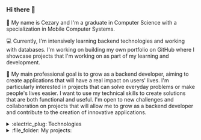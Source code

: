 ### Hi there 👋
:information_desk_person: My name is Cezary and I'm a graduate in Computer Science with a specialization in Mobile Computer Systems.  

:computer: Currently, I'm intensively learning backend technologies and working with databases. I'm working on building my own portfolio on GitHub where I showcase projects that I'm working on as part of my learning and development.  

:date: My main professional goal is to grow as a backend developer, aiming to create applications that will have a real impact on users' lives. I'm particularly interested in projects that can solve everyday problems or make people's lives easier. I want to use my technical skills to create solutions that are both functional and useful. I'm open to new challenges and collaboration on projects that will allow me to grow as a backend developer and contribute to the creation of innovative applications.

<details><summary>:electric_plug: Technologies</summary>

### Languages:
[![Java](https://img.shields.io/badge/Java-ED8B00?style=for-the-badge&logo=openjdk&logoColor=white)](https://github.com/Envoy-VC/awesome-badges)

### Databases:
[![MySQL](https://img.shields.io/badge/MySQL-00000F?style=for-the-badge&logo=mysql&logoColor=white)](https://github.com/Envoy-VC/awesome-badges)

### Frameworks:
[![Spring Framework](https://img.shields.io/badge/Spring-6DB33F?style=for-the-badge&logo=spring&logoColor=white)](https://github.com/Envoy-VC/awesome-badges)

### Tools:
[![IntelliJ IDEA](https://img.shields.io/badge/IntelliJ_IDEA-000000.svg?style=for-the-badge&logo=intellij-idea&logoColor=white)](https://github.com/Envoy-VC/awesome-badges)
[![VS Code](https://img.shields.io/badge/Visual_Studio_Code-0078D4?style=for-the-badge&logo=visual%20studio%20code&logoColor=white)](https://github.com/Envoy-VC/awesome-badges)

</details>

<details><summary>:file_folder: My projects:</summary>
<ol>
  <li>
    <b>Car Rental System [Backend] (https://github.com/Mr-Victor16/car-rental-system-spring)</b><br>
    <b>Description:</b> Project of a simple car rental system created for the purpose of learning REST API development<br>
    <b>Goal: </b> Creating a user-friendly platform that allows customers to easily browse available cars, make and preview reservations, while providing administrators with the tools to effectively manage cars, reservations and customers.<br>
    <b>Technologies:</b> Java, Spring Framework, Spring Boot, Spring Security, Spring Data JPA, Lombok, JWT, REST API, MySQL, Docker<br>
    <b>Status:</b> Active
  </li>
  <br>
  <li>
    <b>Car Rental System [Frontend] (https://github.com/Mr-Victor16/car-rental-system-react)</b><br>
    <b>Description:</b> Project of a simple car rental system created for the purpose of learning frontend development in React.js<br>
    <b>Goal: </b> Project involves developing the frontend for an application intended for a car rental management system.<br>
    <b>Technologies:</b> React.js, MaterialUI, Axios, Redux, Node.js, Formik, Yup, Docker<br>
    <b>Status:</b> Active
  </li>
  <br>
  <li>
    <b>Support Management System (https://github.com/Mr-Victor16/simple_support_management_system)</b><br>
    <b>Description:</b> Project of a simple technical support management system created for a final project in Platform Programming course at the university<br>
    <b>Technologies:</b> Java, Spring Framework, Spring Security, Thymeleaf, Bootstrap, HTML<br>
    <b>Status:</b> Planned (Future Enhancement)
  </li>
  <br>
  <li>
    <b>Arduino Alarm System (https://github.com/Mr-Victor16/arduino-alarm-system)</b><br>
    <b>Description:</b> Project of a simple alarm system created for the purpose of a final project in Embedded Systems course at the university<br>
    <b>Technologies:</b> Arduino Uno, C, Tinkercad<br>
    <b>Status:</b> Planned (Future Enhancement)
  </li>
</ol>
</details>
